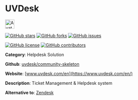 
# UVDesk 

<a href="https://www.uvdesk.com/en/"><img src="https://icons.duckduckgo.com/ip3/www.uvdesk.com/en.ico" alt="Avatar" width="30" height="30" /></a>

[![GitHub stars](https://img.shields.io/github/stars/uvdesk/community-skeleton.svg?style=social&label=Star&maxAge=2592000)](https://GitHub.com/uvdesk/community-skeleton/stargazers/) [![GitHub forks](https://img.shields.io/github/forks/uvdesk/community-skeleton.svg?style=social&label=Fork&maxAge=2592000)](https://GitHub.com/uvdesk/community-skeleton/network/) [![GitHub issues](https://img.shields.io/github/issues/uvdesk/community-skeleton.svg)](https://GitHub.com/Nuvdesk/community-skeleton/issues/)

[![GitHub license](https://img.shields.io/github/license/uvdesk/community-skeleton.svg)](https://github.com/uvdesk/community-skeleton/blob/master/LICENSE) [![GitHub contributors](https://img.shields.io/github/contributors/uvdesk/community-skeleton.svg)](https://GitHub.com/uvdesk/community-skeleton/graphs/contributors/) 

**Category**: Helpdesk Solution

**Github**: [uvdesk/community-skeleton](https://github.com/uvdesk/community-skeleton)

**Website**: [www.uvdesk.com/en](https://www.uvdesk.com/en/)

**Description**:
Ticket Management & Helpdesk system

**Alternative to**: [Zendesk](https://www.zendesk.co.uk/)
